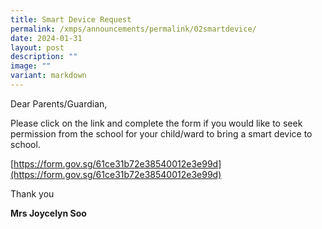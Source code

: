 ```yaml
---
title: Smart Device Request
permalink: /xmps/announcements/permalink/02smartdevice/
date: 2024-01-31
layout: post
description: ""
image: ""
variant: markdown
---
```

Dear Parents/Guardian,

Please click on the link and complete the form if you would like to seek permission from the school for your child/ward to bring a smart device to school.

[https://form.gov.sg/61ce31b72e38540012e3e99d](https://form.gov.sg/61ce31b72e38540012e3e99d)

Thank you

**Mrs Joycelyn Soo**